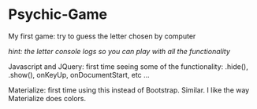 # Psychic-Game
My first game: try to guess the letter chosen by computer

*hint: the letter console logs so you can play with all the functionality*

Javascript and JQuery: first time seeing some of the functionality: .hide(), .show(), onKeyUp, onDocumentStart, etc ...

Materialize: first time using this instead of Bootstrap. Similar. I like the way Materialize does colors. 

